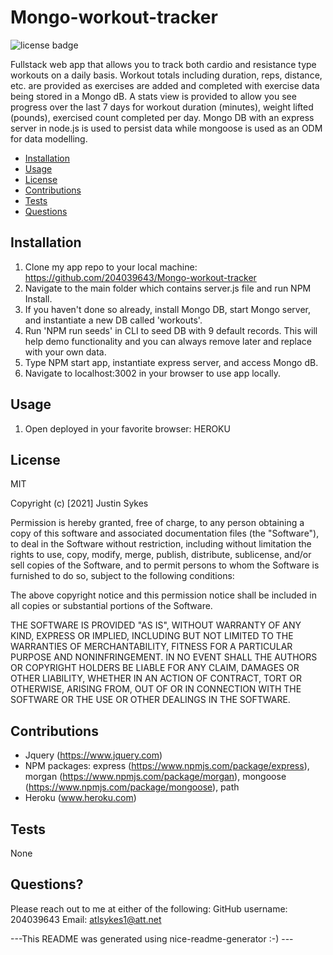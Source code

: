 # Mongo-workout-tracker

![license badge](https://img.shields.io/badge/license-MIT-brightgreen)

Fullstack web app that allows you to track both cardio and resistance type workouts on a daily basis. Workout totals including duration, reps, distance, etc. are provided as exercises are added and completed with exercise data being stored in a Mongo dB. A stats view is provided to allow you see progress over the last 7 days for workout duration (minutes), weight lifted (pounds), exercised count completed per day. Mongo DB with an express server in node.js is used to persist data while mongoose is used as an ODM for data modelling.
    
- [Installation](#installation)
- [Usage](#usage)
- [License](#license)
- [Contributions](#contributions)
- [Tests](#test)
- [Questions](#questions)
    
## Installation
    
1. Clone my app repo to your local machine: https://github.com/204039643/Mongo-workout-tracker
2. Navigate to the main folder which contains server.js file and run NPM Install.
3. If you haven't done so already, install Mongo DB, start Mongo server, and instantiate a new DB called 'workouts'.
4. Run 'NPM run seeds' in CLI to seed DB with 9 default records. This will help demo functionality and you can always remove later and replace with your own data.
5. Type NPM start app, instantiate express server, and access Mongo dB.
6. Navigate to localhost:3002 in your browser to use app locally.
    
## Usage
    
1. Open deployed in your favorite browser: HEROKU
    
## License
    
MIT
    
Copyright (c) [2021] Justin Sykes
    
Permission is hereby granted, free of charge, to any person obtaining a copy
of this software and associated documentation files (the "Software"), to deal
in the Software without restriction, including without limitation the rights
to use, copy, modify, merge, publish, distribute, sublicense, and/or sell
copies of the Software, and to permit persons to whom the Software is
furnished to do so, subject to the following conditions:
    
The above copyright notice and this permission notice shall be included in all
copies or substantial portions of the Software.
    
THE SOFTWARE IS PROVIDED "AS IS", WITHOUT WARRANTY OF ANY KIND, EXPRESS OR
IMPLIED, INCLUDING BUT NOT LIMITED TO THE WARRANTIES OF MERCHANTABILITY,
FITNESS FOR A PARTICULAR PURPOSE AND NONINFRINGEMENT. IN NO EVENT SHALL THE
AUTHORS OR COPYRIGHT HOLDERS BE LIABLE FOR ANY CLAIM, DAMAGES OR OTHER
LIABILITY, WHETHER IN AN ACTION OF CONTRACT, TORT OR OTHERWISE, ARISING FROM,
OUT OF OR IN CONNECTION WITH THE SOFTWARE OR THE USE OR OTHER DEALINGS IN THE
SOFTWARE.
    
## Contributions
    
- Jquery (https://www.jquery.com)
- NPM packages: express (https://www.npmjs.com/package/express), morgan (https://www.npmjs.com/package/morgan), mongoose (https://www.npmjs.com/package/mongoose), path
- Heroku (www.heroku.com)
    
## Tests
    
None
    
## Questions?
Please reach out to me at either of the following:
GitHub username: 204039643
Email: atlsykes1@att.net
    
    
 ---This README was generated using nice-readme-generator :-) ---